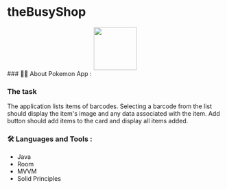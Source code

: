 # theBusyShop
<div id="header" align="center">
  <img src="https://media.giphy.com/media/M9gbBd9nbDrOTu1Mqx/giphy.gif" width="100"/>
</div>
### 👨‍🦲 About Pokemon App :

###  The task

The application lists items of barcodes.
Selecting a barcode from the list should display the item's image and any data associated with the item.
Add button should add items to the card and display all items added.




### :hammer_and_wrench: Languages and Tools :

- Java
- Room
- MVVM
- Solid Principles


